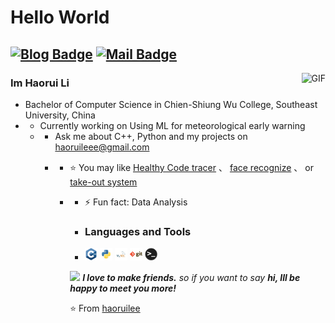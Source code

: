 # Hello World 
[![Blog Badge](https://img.shields.io/badge/blog-25k%20pageview-brightgreen)](https://blog.csdn.net/weixin_46233323) [![Mail Badge](https://img.shields.io/badge/-haoruileee@gmail.com-c14438?style=flat-square&logo=Gmail&logoColor=white&link=mailto:haoruileee@gmail.com)](mailto:haoruileee@gmail.com)
---
<img align=right alt=GIF src=https://raw.githubusercontent.com/haoruilee/haoruilee/master/pic/pusheencode.gif />

### Im Haorui Li

-  Bachelor of Computer Science in Chien-Shiung Wu College, Southeast University, China
-  -  Currently working on Using ML for meteorological early warning
   -  -  Ask me about C++, Python and my projects on haoruileee@gmail.com
      -  - :star: You may like [Healthy Code tracer](https://github.com/haoruilee/M5Stack_Healthy_code_tracer) 、 [face recognize](https://github.com/haoruilee/Face_recognize) 、 or [take-out system](https://github.com/haoruilee/ZuiSuWaiMai-MFC)
         - - ⚡ Fun fact: Data Analysis
          
           - ### Languages and Tools
          
           - <code><img height=20 src=https://raw.githubusercontent.com/github/explore/80688e429a7d4ef2fca1e82350fe8e3517d3494d/topics/cpp/cpp.png></code>
           <code><img height=20 src=https://raw.githubusercontent.com/github/explore/80688e429a7d4ef2fca1e82350fe8e3517d3494d/topics/python/python.png></code>
           <code><img height=20 src=https://raw.githubusercontent.com/github/explore/80688e429a7d4ef2fca1e82350fe8e3517d3494d/topics/mysql/mysql.png></code>
           <code><img height=20 src=https://raw.githubusercontent.com/github/explore/80688e429a7d4ef2fca1e82350fe8e3517d3494d/topics/git/git.png></code>
           <code><img height=20 src=https://raw.githubusercontent.com/github/explore/80688e429a7d4ef2fca1e82350fe8e3517d3494d/topics/terminal/terminal.png></code>


           <img src=https://media.giphy.com/media/LnQjpWaON8nhr21vNW/giphy.gif width=60> <em><b>I love to make friends.</b> so if you want to say <b>hi, Ill be happy to meet you more!</b> </em>



           ⭐️ From [haoruilee](https://github.com/haoruilee)
